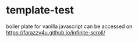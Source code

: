 # template-test
boiler plate for vanilla javascript 
can be accessed on https://farazzy4u.github.io/infinite-scroll/
